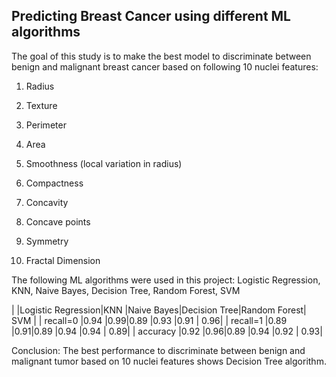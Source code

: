 ## Predicting Breast Cancer using different ML algorithms

The goal of this study is to make the best model to discriminate between benign and malignant breast cancer based on following 10
nuclei features:

1. Radius 

2. Texture

3. Perimeter

4. Area

5. Smoothness (local variation in radius)

6. Compactness

7. Concavity

8. Concave points

9. Symmetry

10. Fractal Dimension

The following ML algorithms were used in this project: Logistic Regression, KNN, Naive Bayes, Decision Tree, Random Forest, SVM

|	     |Logistic Regression|KNN |Naive Bayes|Decision Tree|Random Forest|	SVM  |
| recall=0   |0.94	         |0.99|0.89	  |0.93	        |0.91	      |  0.96|
| recall=1   |0.89	         |0.91|0.89	  |0.94	        |0.94	      |  0.89|
|  accuracy  |0.92	         |0.96|0.89	  |0.94	        |0.92	      |  0.93|

Conclusion: The best performance to discriminate between benign and malignant tumor based on 10 nuclei features shows
Decision Tree algorithm.
